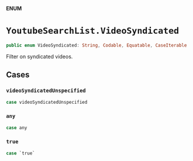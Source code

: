 **ENUM**

# `YoutubeSearchList.VideoSyndicated`

```swift
public enum VideoSyndicated: String, Codable, Equatable, CaseIterable
```

Filter on syndicated videos.

## Cases
### `videoSyndicatedUnspecified`

```swift
case videoSyndicatedUnspecified
```

### `any`

```swift
case any
```

### `true`

```swift
case `true`
```
